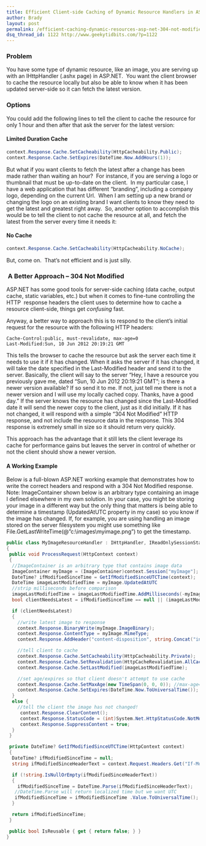 ```yaml
---
title: Efficient Client-side Caching of Dynamic Resource Handlers in ASP.NET
author: Brady
layout: post
permalink: /efficient-caching-dynamic-resources-asp-net-304-not-modified/
dsq_thread_id: 1122 http://www.geekytidbits.com/?p=1122
---
```


### **Problem**

You have some type of dynamic resource, like an image, you are serving up with an IHttpHandler (.ashx page) in ASP.NET.  You want the client browser to cache the resource locally but also be able to know when it has been updated server-side so it can fetch the latest version.

### **Options**

You could add the following lines to tell the client to cache the resource for only 1 hour and then after that ask the server for the latest version:

#### Limited Duration Cache

```csharp
context.Response.Cache.SetCacheability(HttpCacheability.Public);
context.Response.Cache.SetExpires(DateTime.Now.AddHours(1));
```

But what if you want clients to fetch the latest after a change has been made rather than waiting an hour?  For instance, if you are serving a logo or thumbnail that must be up-to-date on the client.  In my particular case, I have a web application that has different &#8220;branding&#8221;, including a company logo, depending on the current Url.  When I am setting up a new brand or changing the logo on an existing brand I want clients to know they need to get the latest and greatest right away.  So, another option to accomplish this would be to tell the client to not cache the resource at all, and fetch the latest from the server every time it needs it:

#### No Cache

```csharp
context.Response.Cache.SetCacheability(HttpCacheability.NoCache);
```

But, come on.  That&#8217;s not efficient and is just silly.

###  A Better Approach &#8211; 304 Not Modified

ASP.NET has some good tools for server-side caching (data cache, output cache, static variables, etc.) but when it comes to fine-tune controlling the HTTP  response headers the client uses to determine how to cache a resource client-side, things get *confusing* fast.

Anyway, a better way to approach this is to respond to the client&#8217;s initial request for the resource with the following HTTP headers:

```
Cache-Control:public, must-revalidate, max-age=0
Last-Modified:Sun, 10 Jun 2012 20:19:21 GMT
```

This tells the browser to cache the resource but ask the server each time it needs to use it if it has changed. When it asks the server if it has changed, it will take the date specified in the Last-Modified header and send it to the server. Basically, the client will say to the server &#8220;Hey, I have a resource you previously gave me, dated &#8220;Sun, 10 Jun 2012 20:19:21 GMT&#8221;; is there a newer version available? If so send it to me. If not, just tell me there is not a newer version and I will use my locally cached copy. Thanks, have a good day.&#8221; If the server knows the resource has changed since the Last-Modified date it will send the newer copy to the client, just as it did initially. If it has not changed, it will respond with a simple &#8220;304 Not Modified&#8221; HTTP response, and not include the resource data in the response. This 304 response is extremely small in size so it should return very quickly.

This approach has the advantage that it still lets the client leverage its cache for performance gains but leaves the server in control of whether or not the client should show a newer version.

#### A Working Example

Below is a full-blown ASP.NET working example that demonstrates how to write the correct headers and respond with a 304 Not Modified response. Note: ImageContainer shown below is an arbitrary type containing an image I defined elsewhere in my own solution. In your case, you might be storing your image in a different way but the only thing that matters is being able to determine a timestamp (UpdatedAtUTC property in my case) so you know if the image has changed. If, for example, you are using handling an image stored on the server filesystem you might use something like File.GetLastWriteTime(@&#8221;c:\\images\\myimage.png&#8221;) to get the timestamp.

```csharp
public class MyImageResourceHandler : IHttpHandler, IReadOnlySessionState
{
 public void ProcessRequest(HttpContext context)
 {
  //ImageContainer is an arbitrary type that contains image data
  ImageContainer myImage = (ImageContainer)context.Session["myImage"];
  DateTime? ifModifiedSinceTime = GetIfModifiedSinceUTCTime(context);
  DateTime imageLastModifiedTime = myImage.UpdatedAtUTC
  //strip milliseconds before comparison
  imageLastModifiedTime = imageLastModifiedTime.AddMilliseconds(-myImage.UpdatedAtUTC);
  bool clientNeedsLatest = ifModifiedSinceTime == null || (imageLastModifiedTime &gt; ifModifiedSinceTime);

  if (clientNeedsLatest)
  {
    //write latest image to response
    context.Response.BinaryWrite(myImage.ImageBinary);
    context.Response.ContentType = myImage.MimeType;
    context.Response.AddHeader("content-disposition", string.Concat("inline; filename=", myImage.FileNam

    //tell client to cache
    context.Response.Cache.SetCacheability(HttpCacheability.Private);
    context.Response.Cache.SetRevalidation(HttpCacheRevalidation.AllCaches);
    context.Response.Cache.SetLastModified(imageLastModifiedTime);

    //set age/expires so that client doesn't attempt to use cache
    context.Response.Cache.SetMaxAge(new TimeSpan(0, 0, 0)); //max-age=0
    context.Response.Cache.SetExpires(DateTime.Now.ToUniversalTime());
  }
  else {
    //tell the client the image has not changed!
     context.Response.ClearContent();
     context.Response.StatusCode = (int)System.Net.HttpStatusCode.NotModified;
     context.Response.SuppressContent = true;
  }
 }

 private DateTime? GetIfModifiedSinceUTCTime(HttpContext context)
 {
  DateTime? ifModifiedSinceTime = null;
  string ifModifiedSinceHeaderText = context.Request.Headers.Get("If-Modified-Since");

  if (!string.IsNullOrEmpty(ifModifiedSinceHeaderText))
  {
    ifModifiedSinceTime = DateTime.Parse(ifModifiedSinceHeaderText);
   //DateTime.Parse will return localized time but we want UTC
   ifModifiedSinceTime = ifModifiedSinceTime .Value.ToUniversalTime();
  }

  return ifModifiedSinceTime;
 }

 public bool IsReusable { get { return false; } }
}
```
